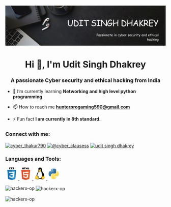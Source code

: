 
![logo](https://github.com/HackerX-OP/HackerX-OP/blob/main/banner.png)

<h1 align="center">Hi 👋, I'm Udit Singh Dhakrey</h1>
<h3 align="center">A passionate Cyber security and ethical hacking from India</h3>


- 🌱 I’m currently learning **Networking and high level python programming**

- 📫 How to reach me **hunterprogaming590@gmail.com**

- ⚡ Fun fact **I am currently in 8th standard.**

<h3 align="left">Connect with me:</h3>
<p align="left">
<a href="https://instagram.com/cyber_thakur790" target="blank"><img align="center" src="https://raw.githubusercontent.com/rahuldkjain/github-profile-readme-generator/master/src/images/icons/Social/instagram.svg" alt="cyber_thakur790" height="30" width="40" /></a>
<a href="https://www.youtube.com/c/@cyber_clausess" target="blank"><img align="center" src="https://raw.githubusercontent.com/rahuldkjain/github-profile-readme-generator/master/src/images/icons/Social/youtube.svg" alt="@cyber_clausess" height="30" width="40" /></a>
<a href="https://www.hackerrank.com/udit singh dhakrey" target="blank"><img align="center" src="https://raw.githubusercontent.com/rahuldkjain/github-profile-readme-generator/master/src/images/icons/Social/hackerrank.svg" alt="udit singh dhakrey" height="30" width="40" /></a>
</p>

<h3 align="left">Languages and Tools:</h3>
<p align="left"> <a href="https://www.w3schools.com/css/" target="_blank" rel="noreferrer"> <img src="https://raw.githubusercontent.com/devicons/devicon/master/icons/css3/css3-original-wordmark.svg" alt="css3" width="40" height="40"/> </a> <a href="https://www.w3.org/html/" target="_blank" rel="noreferrer"> <img src="https://raw.githubusercontent.com/devicons/devicon/master/icons/html5/html5-original-wordmark.svg" alt="html5" width="40" height="40"/> </a> <a href="https://www.linux.org/" target="_blank" rel="noreferrer"> <img src="https://raw.githubusercontent.com/devicons/devicon/master/icons/linux/linux-original.svg" alt="linux" width="40" height="40"/> </a> <a href="https://www.python.org" target="_blank" rel="noreferrer"> <img src="https://raw.githubusercontent.com/devicons/devicon/master/icons/python/python-original.svg" alt="python" width="40" height="40"/> </a> </p>

<p><img align="left" src="https://github-readme-stats.vercel.app/api/top-langs?username=hackerx-op&show_icons=true&locale=en&layout=compact" alt="hackerx-op" /></p>

<p>&nbsp;<img align="center" src="https://github-readme-stats.vercel.app/api?username=hackerx-op&show_icons=true&locale=en" alt="hackerx-op" /></p>

<p><img align="center" src="https://github-readme-streak-stats.herokuapp.com/?user=hackerx-op&" alt="hackerx-op" /></p>
